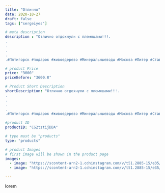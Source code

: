 ```yaml
---
title: "Отлично"
date: 2020-10-27
draft: false
tags: ["sergeiyes"]

# meta description
description : "Отлично отдохнули с племяшами!!!.
.
.
.
.
.#Пятигорск #подарок #живоедерево #Минеральныеводы #Москва #Питер #Ставрополь #Сочи #Симферополь #Севастополь #Анапа #"

# product Price
price: "3000"
priceBefore: "3600.0"

# Product Short Description
shortDescription: "Отлично отдохнули с племяшами!!!.
.
.
.
.
.#Пятигорск #подарок #живоедерево #Минеральныеводы #Москва #Питер #Ставрополь #Сочи #Симферополь #Севастополь #Анапа #Краснодар #Екатеринбург #Челябинск #Ессентуки #Железноводск #Кисловодск #Ростовнадону #gruppazahvata #крым #sergeystar   #Волгоград #резьбаподереву #подарокпятигорск #антисептик #градмастеров"

#product ID
productID: "CG2tztijDDA"

# type must be "products"
type: "products"

# product Images
# first image will be shown in the product page
images:
  - image: "https://scontent-arn2-1.cdninstagram.com/v/t51.2885-15/e35/122834822_281102126418217_7636589925487533163_n.jpg?_nc_ht=scontent-arn2-1.cdninstagram.com&_nc_cat=101&_nc_ohc=NrOwkQiZaj0AX9GTzsT&tp=1&oh=22b28e7114fdf5f6063c1e2065a3e5bc&oe=605E6856&ig_cache_key=MjQyOTMzMDUxMDcwNDUwMjU0MA%3D%3D.2"
  - image: "https://scontent-arn2-1.cdninstagram.com/v/t51.2885-15/e35/122927802_387425535953575_4712383256978153743_n.jpg?_nc_ht=scontent-arn2-1.cdninstagram.com&_nc_cat=107&_nc_ohc=N5W4QvOZB1gAX-6ZEj0&tp=1&oh=86864cda696a1f7c42c14f98bffb3367&oe=605E3F32&ig_cache_key=MjQyOTMzMDUxMDY4NzY3MTE0Ng%3D%3D.2"

---
```

lorem

